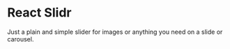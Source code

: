 # React Slidr

Just a plain and simple slider for images or anything you need on a slide or carousel.
